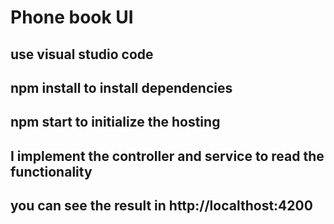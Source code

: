 # Phone book UI

## use visual studio code
## npm install to install dependencies
## npm start to initialize the hosting
## I implement the controller and service to read the functionality 
## you can see the result in http://localthost:4200
